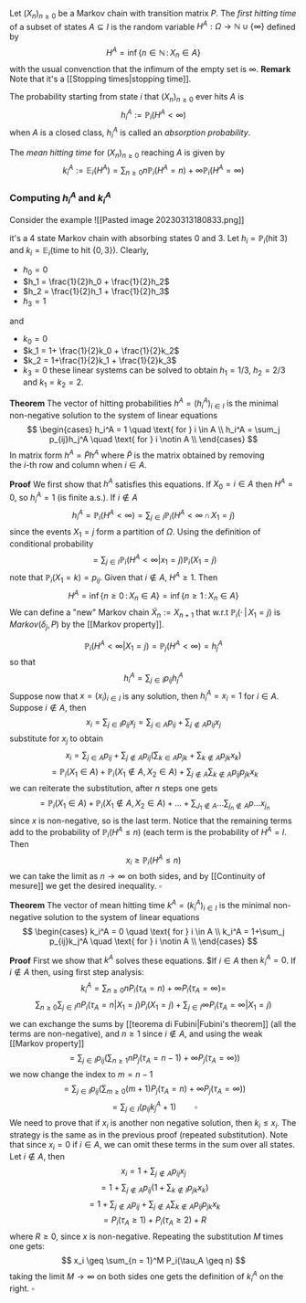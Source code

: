 Let $(X_n)_{n \geq 0}$ be a Markov chain with transition matrix $P$. 
The _first hitting time_ of a subset of states $A \subseteq I$ is the random variable $H^A: \Omega \to \mathbb{N} \cup \{\infty\}$ defined by
$$
H^A = \inf \{n \in \mathbb{N} \,:\, X_n \in A\}
$$
with the usual convenction that the infimum of the empty set is $\infty$.
**Remark** Note that it's a [[Stopping times|stopping time]].

The probability starting from state $i$ that $(X_n)_{n\geq 0}$ ever hits $A$ is
$$
h_i^A := \mathbb{P}_i(H^A < \infty)
$$
when $A$ is a closed class, $h_i^A$ is called an _absorption probability_.

The _mean hitting time_ for $(X_n)_{n\geq 0}$ reaching $A$ is given by
$$
k_i^A := \mathbb{E}_i(H^A) = \sum_{n \geq 0} n \mathbb{P}_i(H^A = n) + \infty \mathbb{P}_i(H^A = \infty)
$$
### Computing $h_i^A$ and $k_i^A$ 

Consider the example
![[Pasted image 20230313180833.png]]

it's a $4$ state Markov chain with absorbing states $0$ and $3$.
Let $h_i = \mathbb{P}_i(\text{hit }3)$ and  $k_i = \mathbb{E}_i(\text{time to hit } \{0,3\})$. 
Clearly,

- $h_0 = 0$
- $h_1 = \frac{1}{2}h_0 + \frac{1}{2}h_2$
- $h_2 = \frac{1}{2}h_1 + \frac{1}{2}h_3$
- $h_3 = 1$

and
- $k_0 = 0$
- $k_1 = 1+ \frac{1}{2}k_0 + \frac{1}{2}k_2$
- $k_2 = 1+\frac{1}{2}k_1 + \frac{1}{2}k_3$
- $k_3 = 0$
these linear systems can be solved to obtain $h_1 = 1/3$, $h_2 = 2/3$ and $k_1=k_2 = 2$.

**Theorem** The vector of hitting probabilities $h^A = (h_i^A)_{i \in I}$ is the minimal non-negative solution to the system of linear equations
$$
\begin{cases}
h_i^A = 1 \quad \text{ for } i \in A \\
h_i^A = \sum_j p_{ij}h_j^A \quad \text{ for } i \notin A \\
\end{cases}
$$
In matrix form $h^A = \tilde P h^A$ where $\tilde P$ is the matrix obtained by removing  
the $i$-th row and column when $i \in A$.

**Proof** We first show that $h^A$ satisfies this equations. If $X_0 = i \in A$ then $H^A = 0$, so $h_i^A = 1$ (is finite a.s.).
If $i \notin A$ 
$$
h_i^A = \mathbb{P}_i(H^A < \infty) = \sum_{j \in I} \mathbb{P}_i(H^A < \infty \,\cap\, X_1 = j)
$$
since the events $X_1 = j$ form a partition of $\Omega$. Using the definition of conditional probability
$$
= \sum_{j \in I} \mathbb{P}_i(H^A < \infty \vert x_1 = j) \mathbb{P}_i(X_1 = j)
$$
note that $\mathbb{P}_i(X_1 = k) = p_{ij}$. 
Given that $i \notin A$, $H^A \geq 1$. Then 
$$
H^A = \inf \{n \geq 0 \,:\, X_n \in A\} = \inf \{n \geq 1 \,:\, X_n \in A\}
$$
We can define a "new" Markov chain $\tilde X_n := X_{n+1}$ that w.r.t $\mathbb{P}_i(\cdot \,|\, X_1 = j)$ is $Markov(\delta_j, P)$ by the [[Markov property]].

$$
\mathbb{P}_i(H^A < \infty \vert X_1=j) = \mathbb{P}_j(H^A < \infty) = h_j^A
$$
so that 
$$
h_i^A = \sum_{j \in I} p_{ij}h_j^A
$$
Suppose now that $x = (x_i)_{i \in I}$ is any solution, then $h_i^A = x_i = 1$ for $i \in A$. Suppose $i \notin A$, then
$$
x_i = \sum_{j \in I} p_{ij}x_j = \sum_{j \in A} p_{ij} + \sum_{j \notin A} p_{ij}x_j
$$
substitute for $x_j$ to obtain
$$
x_i = \sum_{j \in A} p_{ij} + \sum_{j \notin A} p_{ij}\left(\sum_{k \in A} p_{jk} + \sum_{k \notin A} p_{jk}x_k\right)
$$
$$
= \mathbb{P}_i(X_1 \in A) + \mathbb{P}_i(X_1 \notin A,\, X_2 \in A) + \sum_{j \notin A}\sum_{k\notin A} p_{ij}p_{jk}x_k
$$
we can reiterate the substitution, after $n$ steps one gets
$$
= \mathbb{P}_i(X_1 \in A) + \mathbb{P}_i(X_1 \notin A,\, X_2 \in A)+ \dots + \sum_{J_1 \notin A}\dots \sum_{j_n \notin A} p\dots x_{j_n}
$$
since $x$ is non-negative, so is the last term. Notice that the remaining terms add to the probability of $\mathbb{P}_i(H^A \leq n)$ (each term is the probability of $H^A = l$. Then
$$
x_i \geq \mathbb{P}_i(H^A \leq n)
$$
we can take the limit as $n\to\infty$ on both sides, and by [[Continuity of mesure]] we get the desired inequality. $\square$

**Theorem** The vector of mean hitting time  $k^A = (k_i^A)_{i \in I}$ is the minimal non-negative solution to the system of linear equations
$$
\begin{cases}
k_i^A = 0 \quad \text{ for } i \in A \\
k_i^A = 1+\sum_j p_{ij}k_j^A \quad \text{ for } i \notin A \\
\end{cases}
$$

**Proof** First we show that $k^A$ solves these equations. $If $i \in A$ then $k_i^A = 0$. If $i \notin A$ then, using first step analysis:
$$
k_i^A = \sum_{n \geq 0} nP_i(\tau_A = n) + \infty P_i(\tau_A = \infty) = 
$$
$$
\sum_{n \geq 0}\sum_{j \in I} nP_i(\tau_A = n|X_1 = j)P_i(X_1=j) + \sum_{j \in I}\infty P_i(\tau_A = \infty| X_1=j)
$$

we can exchange the sums by [[teorema di Fubini|Fubini's theorem]] (all the terms are non-negative), and $n\geq 1$ since $i \notin A$, and using the weak [[Markov property]]
$$
= \sum_{j \in I}p_{ij}\left( \sum_{n\geq 1}nP_j(\tau_A = n-1) + \infty P_j(\tau_A = \infty)\right)
$$
we now change the index to $m = n-1$ 
$$
= \sum_{j \in I}p_{ij}\left( \sum_{m\geq 0}(m+1)P_j(\tau_A = n) + \infty P_j(\tau_A = \infty)\right)
$$
$$
= \sum_{j \in I} (p_{ij}k_j^A + 1) \qquad \square
$$
We need to prove that if $x_i$ is another non negative solution, then $k_i \leq x_i$. The strategy is the same as in the previous proof (repeated substitution). Note that since $x_i = 0$ if $i \in A$, we can omit these terms in the sum over all states. 
Let $i \notin A$, then
$$
x_i = 1 + \sum_{j \notin A} p_{ij}x_j
$$
$$
= 1 + \sum_{j \notin A} p_{ij}\left( 1+\sum_{k \notin I} p_{jk}x_k\right)
$$
$$
= 1 + \sum_{j \notin A} p_{ij} + \sum_{j \notin A}\sum_{k \notin A}p_{ij}p_{jk}x_k
$$
$$
= P_i(\tau_A \geq 1) + P_i(\tau_A \geq 2) + R
$$
where $R \geq 0$, since $x$ is non-negative. Repeating the substitution $M$ times one gets:
$$
x_i \geq \sum_{n = 1}^M P_i(\tau_A \geq n)
$$
taking the limit $M \to \infty$ on both sides one gets the definition of $k_i^A$ on the right. $\square$


